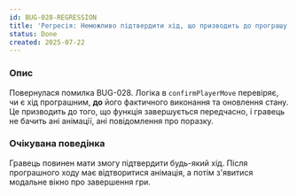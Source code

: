```yaml
---
id: BUG-028-REGRESSION
title: 'Регресія: Неможливо підтвердити хід, що призводить до програшу'
status: Done
created: 2025-07-22
---
```


### Опис

Повернулася помилка BUG-028. Логіка в `confirmPlayerMove` перевіряє, чи є хід програшним, **до** його фактичного виконання та оновлення стану. Це призводить до того, що функція завершується передчасно, і гравець не бачить ані анімації, ані повідомлення про поразку.

### Очікувана поведінка

Гравець повинен мати змогу підтвердити будь-який хід. Після програшного ходу має відтворитися анімація, а потім з'явитися модальне вікно про завершення гри. 